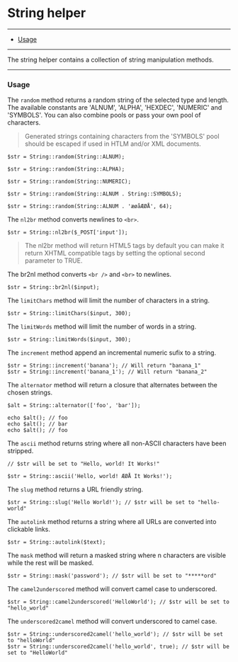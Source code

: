# String helper

--------------------------------------------------------

* [Usage](#usage)

--------------------------------------------------------

The string helper contains a collection of string manipulation methods.

--------------------------------------------------------

<a id="usage"></a>

### Usage

The ```random``` method returns a random string of the selected type and length. The available constants are 'ALNUM', 'ALPHA', 'HEXDEC', 'NUMERIC' and 'SYMBOLS'. You can also combine pools or pass your own pool of characters.

> Generated strings containing characters from the 'SYMBOLS' pool should be escaped if used in HTLM and/or XML documents.

	$str = String::random(String::ALNUM);

	$str = String::random(String::ALPHA);

	$str = String::random(String::NUMERIC);

	$str = String::random(String::ALNUM . String::SYMBOLS);

	$str = String::random(String::ALNUM . 'æøåÆØÅ', 64);

The ```nl2br``` method converts newlines to ```<br>```.

	$str = String::nl2br($_POST['input']);

> The nl2br method will return HTML5 tags by default you can make it return XHTML compatible tags by setting the optional second parameter to TRUE.

The br2nl method converts ```<br />``` and ```<br>``` to newlines.

	$str = String::br2nl($input);

The ```limitChars``` method will limit the number of characters in a string.

	$str = String::limitChars($input, 300);

The ```limitWords``` method will limit the number of words in a string.

	$str = String::limitWords($input, 300);

The ```increment``` method append an incremental numeric sufix to a string.

	$str = String::increment('banana'); // Will return "banana_1"
	$str = String::increment('banana_1'); // Will return "banana_2"

The ```alternator``` method will return a closure that alternates between the chosen strings.

	$alt = String::alternator(['foo', 'bar']);

	echo $alt(); // foo
	echo $alt(); // bar
	echo $alt(); // foo

The ```ascii``` method returns string where all non-ASCII characters have been stripped.

	// $str will be set to "Hello, world! It Works!"

	$str = String::ascii('Hello, world! ÆØÅ It Works!');

The ```slug``` method returns a URL friendly string.

	$str = String::slug('Hello World!'); // $str will be set to "hello-world"

The ```autolink``` method returns a string where all URLs are converted into clickable links.

	$str = String::autolink($text);

The ```mask``` method will return a masked string where n characters are visible while the rest will be masked.

	$str = String::mask('password'); // $str will be set to "*****ord"

The ```camel2underscored``` method will convert camel case to underscored.

	$str = String::camel2underscored('HelloWorld'); // $str will be set to "hello_world"

The ```underscored2camel``` method will convert underscored to camel case.

	$str = String::underscored2camel('hello_world'); // $str will be set to "helloWorld"
	$str = String::underscored2camel('hello_world', true); // $str will be set to "HelloWorld"